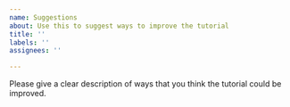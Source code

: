 ```yaml
---
name: Suggestions
about: Use this to suggest ways to improve the tutorial
title: ''
labels: ''
assignees: ''

---
```


Please give a clear description of ways that you think the tutorial could be improved.

